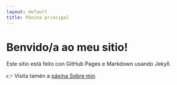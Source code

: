 ```yaml
---
layout: default
title: Páxina principal
---
```


# Benvido/a ao meu sitio!

Este sitio está feito con GitHub Pages e Markdown usando Jekyll.

👉 Visita tamén a [páxina Sobre min](about.html).
